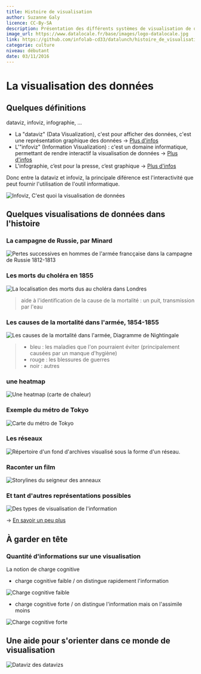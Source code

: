 ```yaml
---
title: Histoire de visualisation
author: Suzanne Galy
licence: CC-By-SA
description: Présentation des différents systèmes de visualisation de données.
image_url: https://www.datalocale.fr/base/images/logo-datalocale.jpg
link: https://github.com/infolab-cd33/datalunch/histoire_de_visualisation.md
categorie: culture
niveau: débutant
date: 03/11/2016
---
```


# La visualisation des données
## Quelques définitions
dataviz, infoviz, infographie, ...

- La "dataviz" (Data Visualization), c'est pour afficher des données, c'est une représentation graphique des données -> [Plus d'infos](https://fr.wikipedia.org/wiki/Repr%C3%A9sentation_graphique_de_donn%C3%A9es_statistiques)
- L'"infoviz" (Information Visualization) : c'est un domaine informatique, permettant de rendre interactif la visualisation de données -> [Plus d'infos](https://fr.wikipedia.org/wiki/Visualisation_d'informations)
- L'infographie, c’est pour la presse, c’est graphique -> [Plus d'infos](https://fr.wikipedia.org/wiki/Graphisme_d'information_en_France)

Donc entre la dataviz et infoviz, la principale diférence est l'interactivité que peut fournir l'utilisation de l'outil informatique.

![Infoviz, C'est quoi la visualisation de données](./img/visualisation/fftcm.jpg)


## Quelques visualisations de données dans l'histoire
### La campagne de Russie, par Minard
![Pertes successives en hommes de l'armée francçaise dans la campagne de Russie 1812-1813](./img/visualisation/Minards_Map.jpg  "Pertes successives en hommes de l'armée francçaise dans la campagne de Russie 1812-1813")
### Les morts du choléra en 1855
![La localisation des morts dus au choléra dans Londres](./img/visualisation/Snow-cholera-map.jpg "La localisation des morts dus au choléra dans Londres")

> aide à l'identification de la cause de la mortalité : un puit, transmission par l'eau

### Les causes de la mortalité dans l'armée, 1854-1855
![Les causes de la mortalité dans l'armée, Diagramme de Nightingale](./img/visualisation/Nightingale-mortality.jpg "Les causes de la mortalité dans l'armée")

> - bleu : les maladies que l'on pourraient éviter (principalement causées par un manque d'hygiène)
> - rouge : les blessures de guerres
> - noir : autres

### une heatmap
![Une heatmap (carte de chaleur)](./img/visualisation/Atlas_statistique_de_la_population_de_Paris.jpg "Représentation de de type heatmap (carte de chaleur)")

### Exemple du métro de Tokyo
![Carte du métro de Tokyo](./img/visualisation/Tokyo-plan-metro.jpg  "Carte du métro de Tokyo")

### Les réseaux
![Répertoire d'un fond d'archives visualisé sous la forme d'un réseau.](./img/visualisation/Social_Network_Analysis_Visualization.jpg  "Répertoire d'un fonds d'archives visualisé sous la forme d'un réseau.")

### Raconter un film

![Storylines du seigneur des anneaux](./img/visualisation/movie_narrative_charts_large.jpg "Storylines du seigneur des anneaux")


### Et tant d'autres représentations possibles

![Des types de visualisation de l'information](./img/visualisation/types_visualisation_data  "Des types de visualisation de l'information")


-> [En savoir un peu plus](http://panneaux.expoviz.fr/tagged/revisiter)

## À garder en tête
### Quantité d'informations sur une visualisation
La notion de charge cognitive
- charge cognitive faible / on distingue rapidement l'information

![Charge cognitive faible](https://raw.githubusercontent.com/infolab-cd33/datalunch/master/img/visualisation/charge_cognitive_faible.png  "Charge cognitive faible")

- charge cognitive forte / on distingue l'information mais on l'assimile moins

![Charge cognitive forte](https://raw.githubusercontent.com/infolab-cd33/datalunch/master/img/visualisation/charge_cognitive_forte.png  "Charge cognitive forte")



## Une aide pour s'orienter dans ce monde de visualisation
![Dataviz des datavizs](./img/visualisation/dataviz-datavizs  "Poster de l'exposition de la fonderie")
